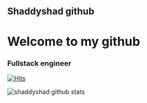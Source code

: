 ## Shaddyshad github
# Welcome to my github 

### Fullstack engineer 
[![Hits](https://hits.seeyoufarm.com/api/count/incr/badge.svg?url=https%3A%2F%2Fgithub.com%2Fshaddyshad%2Fhits-count&count_bg=%2379C83D&title_bg=%23555555&icon=&icon_color=%23E7E7E7&title=hits&edge_flat=false)](https://hits.seeyoufarm.com)

![shaddyshad github stats](https://github-readme-stats.vercel.app/api?username=shaddyshad&count_private=true)

